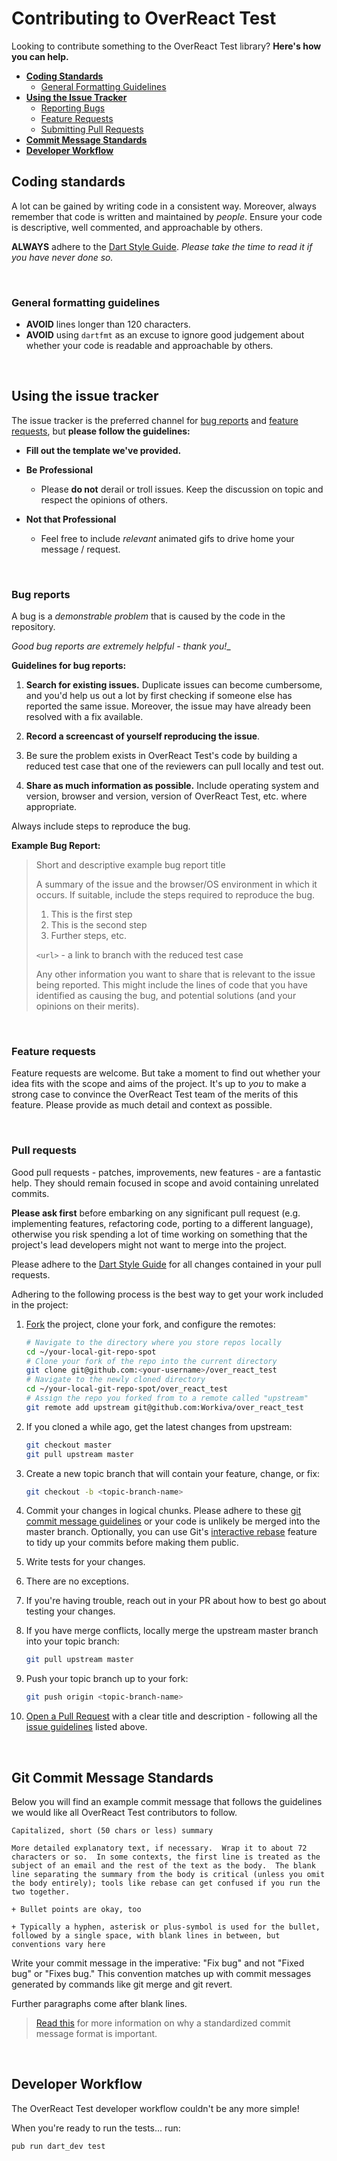 # Contributing to OverReact Test

Looking to contribute something to the OverReact Test library? __Here's how you can help.__

+ __[Coding Standards](#coding-standards)__
  + [General Formatting Guidelines](#general-formatting-guidelines)
+ __[Using the Issue Tracker](#using-the-issue-tracker)__
  + [Reporting Bugs](#bug-reports)
  + [Feature Requests](#feature-requests)
  + [Submitting Pull Requests](#pull-requests)
+ __[Commit Message Standards](#git-commit-message-standards)__
+ __[Developer Workflow](#developer-workflow)__




## Coding standards

A lot can be gained by writing code in a consistent way.  Moreover, always remember that code is written and
maintained by _people_. Ensure your code is descriptive, well commented, and approachable by others.

__ALWAYS__ adhere to the [Dart Style Guide].  _Please take the time to read it if you have never done so._

&nbsp;


### General formatting guidelines

+ __AVOID__ lines longer than 120 characters.
+ __AVOID__ using `dartfmt` as an excuse to ignore good judgement about
  whether your code is readable and approachable by others.

&nbsp;
&nbsp;



## Using the issue tracker

The issue tracker is the preferred channel for [bug reports](#bug-reports) and [feature requests](#feature-requests),
but __please follow the guidelines:__

  + __Fill out the template we've provided.__

  + __Be Professional__
    + Please __do not__ derail or troll issues. Keep the discussion on topic and respect the opinions of others.

  + __Not that Professional__
    + Feel free to include _relevant_ animated gifs to drive home your message / request.

&nbsp;


### Bug reports

A bug is a _demonstrable problem_ that is caused by the code in the repository.

_Good bug reports are extremely helpful - thank you!__

__Guidelines for bug reports:__

1. __Search for existing issues.__ Duplicate issues can become cumbersome, and you'd help us out a lot by first
   checking if someone else has reported the same issue. Moreover, the issue may have already been resolved with a
   fix available.

2. __Record a screencast of yourself reproducing the issue__.
  1. Be sure the problem exists in OverReact Test's code by building a
     reduced test case that one of the reviewers can pull locally
     and test out.

3. __Share as much information as possible.__ Include operating system and version, browser and version, version of
   OverReact Test, etc. where appropriate.

Always include steps to reproduce the bug.

__Example Bug Report:__

> Short and descriptive example bug report title
>
> A summary of the issue and the browser/OS environment in which it occurs. If
> suitable, include the steps required to reproduce the bug.
>
> 1. This is the first step
> 2. This is the second step
> 3. Further steps, etc.
>
> `<url>` - a link to branch with the reduced test case
>
> Any other information you want to share that is relevant to the issue being
> reported. This might include the lines of code that you have identified as
> causing the bug, and potential solutions (and your opinions on their
> merits).

&nbsp;


### Feature requests

Feature requests are welcome. But take a moment to find out whether your idea fits with the scope and aims of the
project. It's up to *you* to make a strong case to convince the OverReact Test team of the merits of this feature.
Please provide as much detail and context as possible.

&nbsp;


### Pull requests

Good pull requests - patches, improvements, new features - are a fantastic help. They should remain focused in scope
and avoid containing unrelated commits.

__Please ask first__ before embarking on any significant pull request (e.g. implementing features, refactoring code,
porting to a different language), otherwise you risk spending a lot of time working on something that the project's
lead developers might not want to merge into the project.

Please adhere to the [Dart Style Guide] for all changes contained in your pull requests.

Adhering to the following process is the best way to get your work included in the project:

1. [Fork](http://help.github.com/fork-a-repo/) the project, clone your fork,
   and configure the remotes:

   ```bash
   # Navigate to the directory where you store repos locally
   cd ~/your-local-git-repo-spot
   # Clone your fork of the repo into the current directory
   git clone git@github.com:<your-username>/over_react_test
   # Navigate to the newly cloned directory
   cd ~/your-local-git-repo-spot/over_react_test
   # Assign the repo you forked from to a remote called "upstream"
   git remote add upstream git@github.com:Workiva/over_react_test
   ```

2. If you cloned a while ago, get the latest changes from upstream:

   ```bash
   git checkout master
   git pull upstream master
   ```

3. Create a new topic branch that will contain your feature, change, or fix:

   ```bash
   git checkout -b <topic-branch-name>
   ```

4. Commit your changes in logical chunks. Please adhere to these
   [git commit message guidelines](#git-commit-message-standards) or your code is unlikely be merged into the master
   branch. Optionally, you can use Git's [interactive rebase](https://help.github.com/articles/interactive-rebase)
   feature to tidy up your commits before making them public.

5. Write tests for your changes.  
  1. There are no exceptions.  
  2. If you're having trouble, reach out in your PR about how to best go about testing your changes.

6. If you have merge conflicts, locally merge the upstream master branch into your topic branch:

   ```bash
   git pull upstream master
   ```

7. Push your topic branch up to your fork:

   ```bash
   git push origin <topic-branch-name>
   ```

8. [Open a Pull Request](https://help.github.com/articles/using-pull-requests/)
    with a clear title and description - following all the [issue guidelines](#using-the-issue-tracker) listed above.

&nbsp;
&nbsp;



## Git Commit Message Standards

Below you will find an example commit message that follows the guidelines we would like all OverReact Test contributors
to follow.

```
Capitalized, short (50 chars or less) summary

More detailed explanatory text, if necessary.  Wrap it to about 72
characters or so.  In some contexts, the first line is treated as the
subject of an email and the rest of the text as the body.  The blank
line separating the summary from the body is critical (unless you omit
the body entirely); tools like rebase can get confused if you run the
two together.

+ Bullet points are okay, too

+ Typically a hyphen, asterisk or plus-symbol is used for the bullet,
followed by a single space, with blank lines in between, but
conventions vary here
```

Write your commit message in the imperative: "Fix bug" and not "Fixed bug" or "Fixes bug."  This convention matches up
with commit messages generated by commands like git merge and git revert.

Further paragraphs come after blank lines.

> [Read this](http://tbaggery.com/2008/04/19/a-note-about-git-commit-messages.html) for more information on why a
> standardized commit message format is important.

&nbsp;
&nbsp;



## Developer Workflow

The OverReact Test developer workflow couldn't be any more simple!

When you're ready to run the tests... run:

```bash
pub run dart_dev test
```


[Dart Style Guide]: https://www.dartlang.org/guides/language/effective-dart/style
